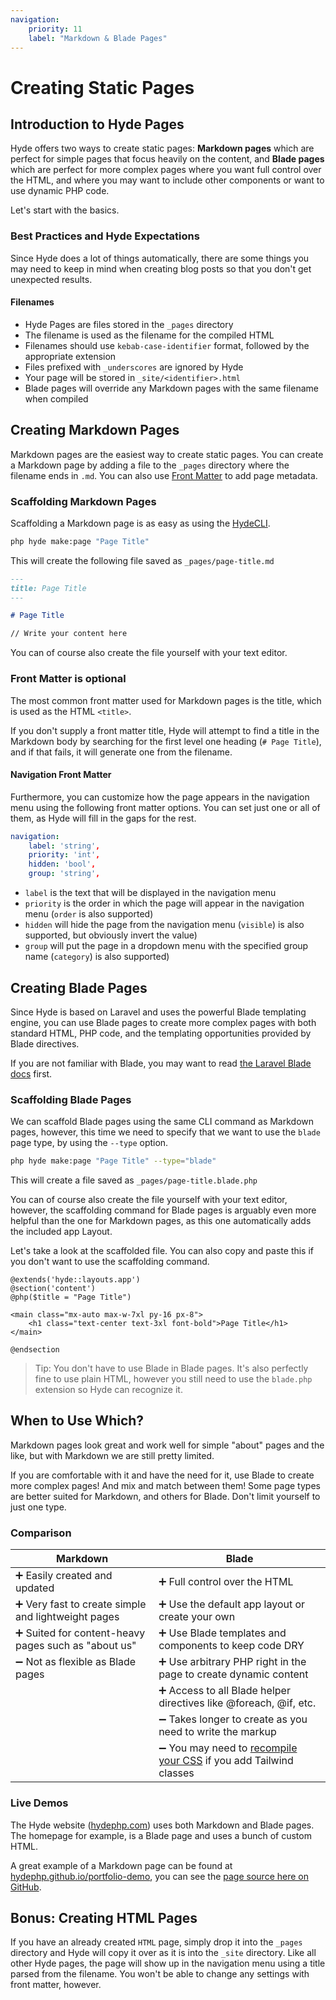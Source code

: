 ```yaml
---
navigation:
    priority: 11
    label: "Markdown & Blade Pages"
---
```


# Creating Static Pages

## Introduction to Hyde Pages

Hyde offers two ways to create static pages:
**Markdown pages** which are perfect for simple pages that focus heavily on the content,
and **Blade pages** which are perfect for more complex pages where you want full control over the HTML,
and where you may want to include other components or want to use dynamic PHP code.

Let's start with the basics.

### Best Practices and Hyde Expectations

Since Hyde does a lot of things automatically, there are some things you may need
to keep in mind when creating blog posts so that you don't get unexpected results.

#### Filenames

- Hyde Pages are files stored in the `_pages` directory
- The filename is used as the filename for the compiled HTML
- Filenames should use `kebab-case-identifier` format, followed by the appropriate extension
- Files prefixed with `_underscores` are ignored by Hyde
- Your page will be stored in `_site/<identifier>.html`
- Blade pages will override any Markdown pages with the same filename when compiled

## Creating Markdown Pages

Markdown pages are the easiest way to create static pages. You can create a Markdown page by adding a file to the
`_pages` directory where the filename ends in `.md`. You can also use [Front Matter](front-matter) to add page metadata.

### Scaffolding Markdown Pages

Scaffolding a Markdown page is as easy as using the [HydeCLI](console-commands).

```bash
php hyde make:page "Page Title"
```

This will create the following file saved as `_pages/page-title.md`

```markdown
---
title: Page Title
---

# Page Title

// Write your content here
```

You can of course also create the file yourself with your text editor.

### Front Matter is optional

The most common front matter used for Markdown pages is the title, which is used as the HTML `<title>`.

If you don't supply a front matter title, Hyde will attempt to find a title in the Markdown body by searching
for the first level one heading (`# Page Title`), and if that fails, it will generate one from the filename.

#### Navigation Front Matter

Furthermore, you can customize how the page appears in the navigation menu using the following front matter options.
You can set just one or all of them, as Hyde will fill in the gaps for the rest.

```yaml
navigation:
    label: 'string',
    priority: 'int',
    hidden: 'bool',
    group: 'string',
```

- `label` is the text that will be displayed in the navigation menu
- `priority` is the order in which the page will appear in the navigation menu (`order` is also supported)
- `hidden` will hide the page from the navigation menu (`visible`) is also supported, but obviously invert the value)
- `group` will put the page in a dropdown menu with the specified group name (`category`) is also supported)

## Creating Blade Pages

Since Hyde is based on Laravel and uses the powerful Blade templating engine, you can use Blade pages to create more
complex pages with both standard HTML, PHP code, and the templating opportunities provided by Blade directives.

If you are not familiar with Blade, you may want to read [the Laravel Blade docs](https://laravel.com/docs/10.x/blade) first.

### Scaffolding Blade Pages

We can scaffold Blade pages using the same CLI command as Markdown pages, however, this time we need to specify that
we want to use the `blade` page type, by using the `--type` option.

```bash
php hyde make:page "Page Title" --type="blade"
```

This will create a file saved as `_pages/page-title.blade.php`

You can of course also create the file yourself with your text editor, however,
the scaffolding command for Blade pages is arguably even more helpful than the
one for Markdown pages, as this one automatically adds the included app Layout.

Let's take a look at the scaffolded file. You can also copy and paste this
if you don't want to use the scaffolding command.

```blade
@extends('hyde::layouts.app')
@section('content')
@php($title = "Page Title")

<main class="mx-auto max-w-7xl py-16 px-8">
    <h1 class="text-center text-3xl font-bold">Page Title</h1>
</main>

@endsection
```

> Tip: You don't have to use Blade in Blade pages. It's also perfectly fine to use plain HTML,
> however you still need to use the `blade.php` extension so Hyde can recognize it.

## When to Use Which?

Markdown pages look great and work well for simple "about" pages and the like, but with Markdown we are still pretty limited.

If you are comfortable with it and have the need for it, use Blade to create more complex pages! And mix and match between them!
Some page types are better suited for Markdown, and others for Blade. Don't limit yourself to just one type.

### Comparison

| Markdown                                            | Blade                                                                               |
|-----------------------------------------------------|-------------------------------------------------------------------------------------|
| ➕ Easily created and updated                        | ➕ Full control over the HTML                                                        |
| ➕ Very fast to create simple and lightweight pages  | ➕ Use the default app layout or create your own                                     |
| ➕ Suited for content-heavy pages such as "about us" | ➕ Use Blade templates and components to keep code DRY                               |
| ➖ Not as flexible as Blade pages                    | ➕ Use arbitrary PHP right in the page to create dynamic content                     |
|                                                     | ➕ Access to all Blade helper directives like @foreach, @if, etc.                    |
|                                                     | ➖ Takes longer to create as you need to write the markup                            |
|                                                     | ➖ You may need to [recompile your CSS](managing-assets) if you add Tailwind classes |

### Live Demos

The Hyde website ([hydephp.com](https://hydephp.com/)) uses both Markdown and Blade pages. The homepage for example, is a Blade page and uses a bunch of custom HTML.

A great example of a Markdown page can be found at [hydephp.github.io/portfolio-demo](https://hydephp.github.io/portfolio-demo), you can see the [page source here on GitHub](https://github.com/hydephp/portfolio-demo/blob/master/_pages/index.md).

## Bonus: Creating HTML Pages

If you have an already created `HTML` page, simply drop it into the `_pages` directory and Hyde will copy it over as it is
into the `_site` directory. Like all other Hyde pages, the page will show up in the navigation menu using a title parsed from the filename.
You won't be able to change any settings with front matter, however.
